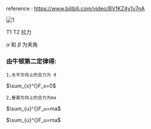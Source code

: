 reference : https://www.bilibili.com/video/BV1KZ4y1v7nA


![1](https://user-images.githubusercontent.com/126434615/227891808-f988718e-bfdf-46e3-b3b3-fb9921d96230.png)

T1 T2 拉力


$\alpha$  和 $\beta$ 为夹角

### 由牛顿第二定律得:

    1,水平方向上的合力为 0
$\sum_{x}^{}F_x=0$
   
    2,垂直方向上的合力为ma
  
$\sum_{u}^{}F_u=ma$



$\sum_{u}^{}F_u=ma$
